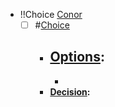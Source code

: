 - !!Choice [Conor](<Conor.md>)
    - [ ] #[Choice](<Choice.md>) 
        - **[Options](<Options.md>):**
            - 
            - 
        - **[Decision](<Decision.md>):**
